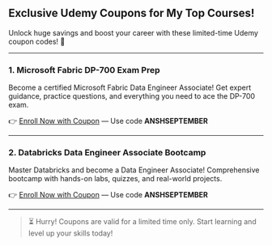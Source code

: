 ## Exclusive Udemy Coupons for My Top Courses!

Unlock huge savings and boost your career with these limited-time Udemy coupon codes! 🚀

---

### 1. Microsoft Fabric DP-700 Exam Prep
Become a certified Microsoft Fabric Data Engineer Associate! Get expert guidance, practice questions, and everything you need to ace the DP-700 exam.

👉 [Enroll Now with Coupon](https://www.udemy.com/course/dp-700-exam-prep-fabric-data-engineer-associate/?couponCode=ANSHSEPTEMBER) — Use code **ANSHSEPTEMBER**

---

### 2. Databricks Data Engineer Associate Bootcamp
Master Databricks and become a Data Engineer Associate! Comprehensive bootcamp with hands-on labs, quizzes, and real-world projects.

👉 [Enroll Now with Coupon](https://www.udemy.com/course/databricks-certified-data-engineer-associate-bootcamp/?couponCode=ANSHSEPTEMBER) — Use code **ANSHSEPTEMBER**

---

> ⏳ Hurry! Coupons are valid for a limited time only. Start learning and level up your skills today!

